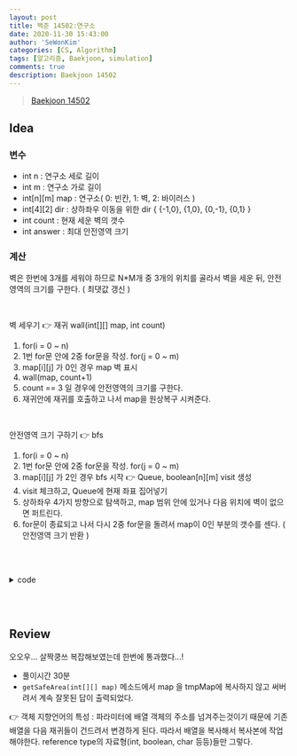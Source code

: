 ```yaml
---
layout: post
title: 백준 14502:연구소
date: 2020-11-30 15:43:00
author: 'SeWonKim'
categories: [CS, Algorithm]
tags: [알고리즘, Baekjoon, simulation]
comments: true
description: Baekjoon 14502
---
```


> [Baekjoon 14502](https://www.acmicpc.net/problem/14502)

## Idea

### 변수

- int n : 연구소 세로 길이
- int m : 연구소 가로 길이
- int[n][m] map : 연구소( 0: 빈칸, 1: 벽, 2: 바이러스 )
- int[4][2] dir : 상하좌우 이동을 위한 dir { {-1,0}, {1,0}, {0,-1}, {0,1} }
- int count : 현재 세운 벽의 갯수
- int answer : 최대 안전영역 크기


### 계산

벽은 한번에 3개를 세워야 하므로 N*M개 중 3개의 위치를 골라서 벽을 세운 뒤, 안전영역의 크기를 구한다. ( 최댓값 갱신 )

&nbsp;  

벽 세우기 👉 재귀 wall(int[][] map, int count)
1. for(i = 0 ~ n)
2. 1번 for문 안에 2중 for문을 작성. for(j = 0 ~ m) 
3. map[i][j] 가 0인 경우 map 벽 표시
4. wall(map, count+1)
5. count == 3 일 경우에 안전영역의 크기를 구한다.
6. 재귀안에 재귀를 호출하고 나서 map을 원상복구 시켜준다.

&nbsp;  

안전영역 크기 구하기 👉 bfs
1. for(i = 0 ~ n)
2. 1번 for문 안에 2중 for문을 작성. for(j = 0 ~ m) 
3. map[i][j] 가 2인 경우 bfs 시작 👉 Queue, boolean[n][m] visit 생성
4. visit 체크하고, Queue에 현재 좌표 집어넣기
5. 상하좌우 4가지 방향으로 탐색하고, map 범위 안에 있거나 다음 위치에 벽이 없으면 퍼트린다.
6. for문이 종료되고 나서 다시 2중 for문을 돌려서 map이 0인 부분의 갯수를 센다. ( 안전영역 크기 반환 )

&nbsp;  
&nbsp;

<details>
    <summary>code</summary>
    <div markdown="1">

    ```java
    import java.awt.Point;
    import java.io.BufferedReader;
    import java.io.InputStreamReader;
    import java.util.LinkedList;
    import java.util.Queue;
    import java.util.StringTokenizer;

    public class Main {

        static int n, m;
        static int[][] dir = { {-1,0}, {1,0}, {0,-1}, {0,1} };
        static int answer = 0;
        public static void main(String[] args) throws Exception {
            BufferedReader br = new BufferedReader(new InputStreamReader(System.in));
            StringTokenizer st = new StringTokenizer(br.readLine(), " ");
            
            n = Integer.parseInt(st.nextToken());
            m = Integer.parseInt(st.nextToken());
            int[][] map = new int[n][m];
            
            for (int i = 0; i < n; i++) {
                st = new StringTokenizer(br.readLine(), " ");
                for (int j = 0; j < m; j++) {
                    map[i][j] = Integer.parseInt(st.nextToken());
                }
            }
            
            wall(map, 0);
            System.out.println(answer);
        }
        
        private static void wall(int[][] map, int count) {
            if(count == 3) {
                answer = Math.max(answer, getSafeArea(map));
                return;
            }
            
            
            for (int i = 0; i < n; i++) {
                for (int j = 0; j < m; j++) {
                    if(map[i][j] == 0) {
                        map[i][j] = 1;
                        wall(map, count+1);
                        map[i][j] = 0;
                    }
                }
            }
            
        }

        private static int getSafeArea(int[][] map) {
            int[][] tmpMap = new int[n][m];
            for (int i = 0; i < n; i++) {
                for (int j = 0; j < m; j++) {
                    tmpMap[i][j] = map[i][j];
                }
            }
            

            boolean[][] visit = new boolean[n][m];
            Queue<Point> q = new LinkedList<Point>();
            
            for (int i = 0; i < n; i++) {
                for (int j = 0; j < m; j++) {
                    if(tmpMap[i][j] == 2) {
                        q.add(new Point(i, j));
                        visit[i][j] = true;
                    }
                }
            }
            
            while(!q.isEmpty()) {
                Point now = q.poll();
                
                for (int k = 0; k < 4; k++) {
                    int nx = now.x + dir[k][0];
                    int ny = now.y + dir[k][1];
                    
                    if(nx >= 0 && nx < n && ny >= 0 && ny < m && !visit[nx][ny] && map[nx][ny] == 0) {
                        tmpMap[nx][ny] = 2;
                        visit[nx][ny] = true;
                        q.add(new Point(nx, ny));
                    }
                }
            }
            
            int count = 0;
            for (int i = 0; i < n; i++) {
                for (int j = 0; j < m; j++) {
                    if(tmpMap[i][j] == 0)	count++;
                }
            }
            return count;
        }

    }

    ```

</div>
</details>

&nbsp;  
&nbsp;

## Review

오오우... 살짝쿵쓰 복잡해보였는데 한번에 통과했다...!

- 풀이시간 30분
- `getSafeArea(int[][] map)` 메소드에서 map 을 tmpMap에 복사하지 않고 써버려서 계속 잘못된 답이 출력되었다. 

👉 객체 지향언어의 특성 : 파라미터에 배열 객체의 주소를 넘겨주는것이기 때문에 기존 배열을 다음 재귀들이 건드려서 변경하게 된다. 따라서 배열을 복사해서 복사본에 작업해야한다. reference type의 자료형(int, boolean, char 등등)들만 그렇다.


&nbsp;  
&nbsp;
